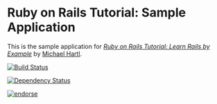# Ruby on Rails Tutorial: Sample Application

This is the sample application for
[*Ruby on Rails Tutorial: Learn Rails by Example*](http://railstutorial.org/)
by [Michael Hartl](http://michaelhartl.com/).

[![Build Status](https://travis-ci.com/jasnow/sample_app_4_2.png?branch=master)](https://travis-ci.com/jasnow/sample_app_4_2)

[![Dependency Status](https://gemnasium.com/jasnow/sample_app_4_2png)](https://gemnasium.com/jasnow/sample_app_4_2.png)

[![endorse](http://api.coderwall.com/jasnow/endorsecount.png)](http://coderwall.com/jasnow)
